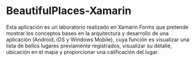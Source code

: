 # BeautifulPlaces-Xamarin
Esta aplicación es un laboratorio realizado en Xamarin Forms que pretende mostrar los conceptos bases en la arquitectura y desarrollo de una aplicación (Android, iOS y Windows Mobile), cuya función es visualizar una lista de bellos lugares previamente registrados, visualizar su detalle, ubicación en el mapa y proporcionar una calificación del lugar.
